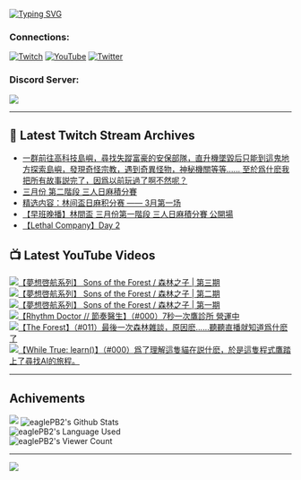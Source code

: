<!--### Hello people, I'm EaglePB2 - The one who building something for fun 👋
Thank you for standby for this profile.   
The purpose of this profile is coming soon.   
You may come back later, as you wish if this readme.md is updated.   -->

<a href="https://git.io/typing-svg"><img src="https://readme-typing-svg.herokuapp.com?font=Fira+Code&duration=1000&pause=5000&vCenter=true&random=false&width=500&lines=%F0%9F%91%8B+Hello+Everyone%2C+I'm+EaglePB2.;%F0%9F%99%87+Thank+you+for+stopping+by+my+profile.+;%F0%9F%94%AD+%3D%3D%3D%3D+%F0%9F%94%AD;%F0%9F%91%8B+%E4%BD%A0%E5%A5%BD%EF%BC%8C%E6%AD%A1%E8%BF%8E%E4%BE%86%E5%88%B0%E6%88%91%E7%9A%84%E4%BB%A3%E7%A2%BC%E5%BA%AB%E3%80%82;%F0%9F%99%87+%E6%84%9F%E8%AC%9D%E5%89%8D%E4%BE%86%E5%8F%83%E8%A7%80%E5%B0%8F%E5%B1%8B+owo~" alt="Typing SVG" /></a>

### Connections:

[![Twitch](https://img.shields.io/badge/Twitch-9347FF?style=flat-square&logo=twitch&logoColor=white)](https://www.twitch.tv/eaglepb2)
[![YouTube](https://img.shields.io/badge/YouTube-%23FF0000.svg?style=flat-square&logo=YouTube&logoColor=white)](https://www.youtube.com/eaglepb2)
[![Twitter](https://img.shields.io/badge/Twitter-%231DA1F2.svg?style=flat-square&logo=Twitter&logoColor=white)](https://twitter.com/eaglepb2)

### Discord Server:

[![](https://invidget.switchblade.xyz/qKrub9b?theme=dark&language=ch)](https://discord.gg/qKrub9b)

---

## 👾 Latest Twitch Stream Archives
<!-- TWITCH:START -->
- [一群前往高科技島嶼，尋找失蹤富豪的安保部隊，直升機墜毀后只能到這鬼地方探索島嶼，發現奇怪宗教，遇到奇異怪物，神秘機關等等…… 至於爲什麽我把所有故事説完了，因爲以前玩過了啊不然呢？](https://www.twitch.tv/videos/2092366923)
- [三月份 第二階段 三人日麻積分賽](https://www.twitch.tv/videos/2089499000)
- [精选内容：林间盃日麻积分赛 —— 3月第一场](https://www.twitch.tv/videos/2082892663)
- [【早班晚播】林間盃 三月份第一階段 三人日麻積分賽 公開場](https://www.twitch.tv/videos/2082791660)
- [【Lethal Company】Day 2](https://www.twitch.tv/videos/2070383451)
<!-- TWITCH:END -->



## 📺 Latest YouTube Videos
<!-- YOUTUBE:START -->
<!-- YOUTUBE:END -->

<!-- BEGIN YOUTUBE-CARDS -->
<a href="https://www.youtube.com/watch?v=QwxI1A7aSxc">
  <picture>
    <source media="(prefers-color-scheme: dark)" srcset="https://ytcards.demolab.com/?id=QwxI1A7aSxc&title=%E3%80%90%E5%A4%A2%E6%83%B3%E5%95%93%E8%88%AA%E7%B3%BB%E5%88%97%E3%80%91+Sons+of+the+Forest+%2F+%E6%A3%AE%E6%9E%97%E4%B9%8B%E5%AD%90+%7C+%E7%AC%AC%E4%B8%89%E6%9C%9F&lang=zh&timestamp=1710575487&background_color=%230d1117&title_color=%23ffffff&stats_color=%23dedede&max_title_lines=1&width=250&border_radius=5&duration=21778">
    <img src="https://ytcards.demolab.com/?id=QwxI1A7aSxc&title=%E3%80%90%E5%A4%A2%E6%83%B3%E5%95%93%E8%88%AA%E7%B3%BB%E5%88%97%E3%80%91+Sons+of+the+Forest+%2F+%E6%A3%AE%E6%9E%97%E4%B9%8B%E5%AD%90+%7C+%E7%AC%AC%E4%B8%89%E6%9C%9F&lang=zh&timestamp=1710575487&background_color=%23ffffff&title_color=%2324292f&stats_color=%2357606a&max_title_lines=1&width=250&border_radius=5&duration=21778" alt="【夢想啓航系列】 Sons of the Forest / 森林之子 | 第三期" title="【夢想啓航系列】 Sons of the Forest / 森林之子 | 第三期">
  </picture>
</a>
<a href="https://www.youtube.com/watch?v=3pGoebMY33s">
  <picture>
    <source media="(prefers-color-scheme: dark)" srcset="https://ytcards.demolab.com/?id=3pGoebMY33s&title=%E3%80%90%E5%A4%A2%E6%83%B3%E5%95%93%E8%88%AA%E7%B3%BB%E5%88%97%E3%80%91+Sons+of+the+Forest+%2F+%E6%A3%AE%E6%9E%97%E4%B9%8B%E5%AD%90+%7C+%E7%AC%AC%E4%BA%8C%E6%9C%9F&lang=zh&timestamp=1710509295&background_color=%230d1117&title_color=%23ffffff&stats_color=%23dedede&max_title_lines=1&width=250&border_radius=5&duration=15620">
    <img src="https://ytcards.demolab.com/?id=3pGoebMY33s&title=%E3%80%90%E5%A4%A2%E6%83%B3%E5%95%93%E8%88%AA%E7%B3%BB%E5%88%97%E3%80%91+Sons+of+the+Forest+%2F+%E6%A3%AE%E6%9E%97%E4%B9%8B%E5%AD%90+%7C+%E7%AC%AC%E4%BA%8C%E6%9C%9F&lang=zh&timestamp=1710509295&background_color=%23ffffff&title_color=%2324292f&stats_color=%2357606a&max_title_lines=1&width=250&border_radius=5&duration=15620" alt="【夢想啓航系列】 Sons of the Forest / 森林之子 | 第二期" title="【夢想啓航系列】 Sons of the Forest / 森林之子 | 第二期">
  </picture>
</a>
<a href="https://www.youtube.com/watch?v=s2QSOb-z9N4">
  <picture>
    <source media="(prefers-color-scheme: dark)" srcset="https://ytcards.demolab.com/?id=s2QSOb-z9N4&title=%E3%80%90%E5%A4%A2%E6%83%B3%E5%95%93%E8%88%AA%E7%B3%BB%E5%88%97%E3%80%91+Sons+of+the+Forest+%2F+%E6%A3%AE%E6%9E%97%E4%B9%8B%E5%AD%90+%7C+%E7%AC%AC%E4%B8%80%E6%9C%9F&lang=zh&timestamp=1710412730&background_color=%230d1117&title_color=%23ffffff&stats_color=%23dedede&max_title_lines=1&width=250&border_radius=5&duration=20350">
    <img src="https://ytcards.demolab.com/?id=s2QSOb-z9N4&title=%E3%80%90%E5%A4%A2%E6%83%B3%E5%95%93%E8%88%AA%E7%B3%BB%E5%88%97%E3%80%91+Sons+of+the+Forest+%2F+%E6%A3%AE%E6%9E%97%E4%B9%8B%E5%AD%90+%7C+%E7%AC%AC%E4%B8%80%E6%9C%9F&lang=zh&timestamp=1710412730&background_color=%23ffffff&title_color=%2324292f&stats_color=%2357606a&max_title_lines=1&width=250&border_radius=5&duration=20350" alt="【夢想啓航系列】 Sons of the Forest / 森林之子 | 第一期" title="【夢想啓航系列】 Sons of the Forest / 森林之子 | 第一期">
  </picture>
</a>
<a href="https://www.youtube.com/watch?v=WzdVQ13M_mU">
  <picture>
    <source media="(prefers-color-scheme: dark)" srcset="https://ytcards.demolab.com/?id=WzdVQ13M_mU&title=%E3%80%90Rhythm+Doctor+%2F%2F+%E7%AF%80%E5%A5%8F%E9%86%AB%E7%94%9F%E3%80%91%EF%BC%88%23000%EF%BC%897%E7%A7%92%E4%B8%80%E6%AC%A1%E9%B7%B9%E8%A8%BA%E6%89%80+%E7%87%9F%E9%81%8B%E4%B8%AD&lang=zh&timestamp=1710322798&background_color=%230d1117&title_color=%23ffffff&stats_color=%23dedede&max_title_lines=1&width=250&border_radius=5&duration=12200">
    <img src="https://ytcards.demolab.com/?id=WzdVQ13M_mU&title=%E3%80%90Rhythm+Doctor+%2F%2F+%E7%AF%80%E5%A5%8F%E9%86%AB%E7%94%9F%E3%80%91%EF%BC%88%23000%EF%BC%897%E7%A7%92%E4%B8%80%E6%AC%A1%E9%B7%B9%E8%A8%BA%E6%89%80+%E7%87%9F%E9%81%8B%E4%B8%AD&lang=zh&timestamp=1710322798&background_color=%23ffffff&title_color=%2324292f&stats_color=%2357606a&max_title_lines=1&width=250&border_radius=5&duration=12200" alt="【Rhythm Doctor // 節奏醫生】（#000）7秒一次鷹診所 營運中" title="【Rhythm Doctor // 節奏醫生】（#000）7秒一次鷹診所 營運中">
  </picture>
</a>
<a href="https://www.youtube.com/watch?v=csv3JB2kO4Y">
  <picture>
    <source media="(prefers-color-scheme: dark)" srcset="https://ytcards.demolab.com/?id=csv3JB2kO4Y&title=%E3%80%90The+Forest%E3%80%91%EF%BC%88%23011%EF%BC%89%E6%9C%80%E5%BE%8C%E4%B8%80%E6%AC%A1%E6%A3%AE%E6%9E%97%E9%9B%9C%E8%AB%87%EF%BC%8C%E5%8E%9F%E5%9B%A0%E9%BA%BD%E2%80%A6%E2%80%A6%E8%81%BD%E8%81%BD%E7%9B%B4%E6%92%AD%E5%B0%B1%E7%9F%A5%E9%81%93%E7%88%B2%E4%BB%80%E9%BA%BD%E4%BA%86&lang=zh&timestamp=1710220055&background_color=%230d1117&title_color=%23ffffff&stats_color=%23dedede&max_title_lines=1&width=250&border_radius=5&duration=11472">
    <img src="https://ytcards.demolab.com/?id=csv3JB2kO4Y&title=%E3%80%90The+Forest%E3%80%91%EF%BC%88%23011%EF%BC%89%E6%9C%80%E5%BE%8C%E4%B8%80%E6%AC%A1%E6%A3%AE%E6%9E%97%E9%9B%9C%E8%AB%87%EF%BC%8C%E5%8E%9F%E5%9B%A0%E9%BA%BD%E2%80%A6%E2%80%A6%E8%81%BD%E8%81%BD%E7%9B%B4%E6%92%AD%E5%B0%B1%E7%9F%A5%E9%81%93%E7%88%B2%E4%BB%80%E9%BA%BD%E4%BA%86&lang=zh&timestamp=1710220055&background_color=%23ffffff&title_color=%2324292f&stats_color=%2357606a&max_title_lines=1&width=250&border_radius=5&duration=11472" alt="【The Forest】（#011）最後一次森林雜談，原因麽……聽聽直播就知道爲什麽了" title="【The Forest】（#011）最後一次森林雜談，原因麽……聽聽直播就知道爲什麽了">
  </picture>
</a>
<a href="https://www.youtube.com/watch?v=hsYra9oXCDs">
  <picture>
    <source media="(prefers-color-scheme: dark)" srcset="https://ytcards.demolab.com/?id=hsYra9oXCDs&title=%E3%80%90While+True%3A+learn%28%29%E3%80%91%EF%BC%88%23000%EF%BC%89%E7%88%B2%E4%BA%86%E7%90%86%E8%A7%A3%E9%80%99%E9%9A%BB%E8%B2%93%E5%9C%A8%E8%AA%AC%E4%BB%80%E9%BA%BD%EF%BC%8C%E6%96%BC%E6%98%AF%E9%80%99%E9%9A%BB%E7%A8%8B%E5%BC%8F%E9%B7%B9%E8%B8%8F%E4%B8%8A%E4%BA%86%E5%B0%8B%E6%89%BEAI%E7%9A%84%E6%97%85%E7%A8%8B%E3%80%82&lang=zh&timestamp=1710152712&background_color=%230d1117&title_color=%23ffffff&stats_color=%23dedede&max_title_lines=1&width=250&border_radius=5&duration=30318">
    <img src="https://ytcards.demolab.com/?id=hsYra9oXCDs&title=%E3%80%90While+True%3A+learn%28%29%E3%80%91%EF%BC%88%23000%EF%BC%89%E7%88%B2%E4%BA%86%E7%90%86%E8%A7%A3%E9%80%99%E9%9A%BB%E8%B2%93%E5%9C%A8%E8%AA%AC%E4%BB%80%E9%BA%BD%EF%BC%8C%E6%96%BC%E6%98%AF%E9%80%99%E9%9A%BB%E7%A8%8B%E5%BC%8F%E9%B7%B9%E8%B8%8F%E4%B8%8A%E4%BA%86%E5%B0%8B%E6%89%BEAI%E7%9A%84%E6%97%85%E7%A8%8B%E3%80%82&lang=zh&timestamp=1710152712&background_color=%23ffffff&title_color=%2324292f&stats_color=%2357606a&max_title_lines=1&width=250&border_radius=5&duration=30318" alt="【While True: learn()】（#000）爲了理解這隻貓在説什麽，於是這隻程式鷹踏上了尋找AI的旅程。" title="【While True: learn()】（#000）爲了理解這隻貓在説什麽，於是這隻程式鷹踏上了尋找AI的旅程。">
  </picture>
</a>
<!-- END YOUTUBE-CARDS -->

---

## Achivements
[![](https://github-profile-trophy.vercel.app/?username=eaglepb2&theme=monokai&no-bg=true&&title=Repositories,Issues,Commit,MultiLanguage)](https://github.com/anuraghazra/github-readme-stats)
<img align="center" alt="eaglePB2's Github Stats" src="https://github-readme-stats.vercel.app/api?username=eaglePB2&show_icons=true&hide_border=true&theme=merko" />
<br>
<img align="center" alt="eaglePB2's Language Used" src="https://github-readme-stats.vercel.app/api/top-langs/?username=eaglePB2&show_icons=true&hide_border=true&theme=merko&layout=compact&langs_count=8" />
<br>
<img align="center" alt="eaglePB2's Viewer Count" src="https://visitcount.itsvg.in/api?id=eaglepb2&label=Profile%20Views&color=3&icon=5&pretty=true" />

<hr>

<!-- RANDOMQUOTE:START -->
![](https://quotes-github-readme.vercel.app/api?type=horizontal&theme=merko)
<!-- RANDOMQUOTE:END -->


<!--
       _____   _   _   _____       _____   _   _   ____   
      |_   _| | | | | |  ___|     |  ___| | \ | | |  _  \  
        | |   | |_| | | |___      | |___  |  \| | | | | | 
        | |   |  _  | |  ___|     |  ___| |     | | | | | 
        | |   | | | | | |___      | |___  | |\  | | |_| | 
        |_|   |_| |_| |_____|     |_____| |_| \_| |____ / 
      
-->
